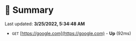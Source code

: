 # 📖 Summary
Last updated: **3/25/2022, 5:34:48 AM**

- `GET` [https://google.com](https://google.com) - **Up** (92ms)
